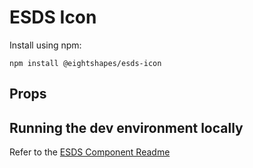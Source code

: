 # ESDS Icon
Install using npm:
```
npm install @eightshapes/esds-icon
```

## Props


## Running the dev environment locally
Refer to the [ESDS Component Readme](../README.md)
